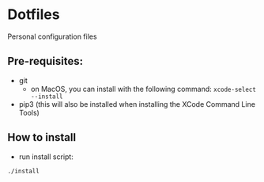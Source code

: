 # Dotfiles

Personal configuration files

## Pre-requisites:
- git
    - on MacOS, you can install with the following command: `xcode-select --install`
- pip3 (this will also be installed when installing the XCode Command Line Tools)

## How to install
- run install script:
```bash
./install
```
